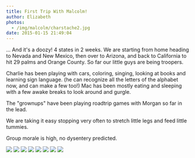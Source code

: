 ```yaml
---
title: First Trip With Malcolm!
author: Elizabeth
photos:
  - /img/malcolm/charstache2.jpg
date: 2015-01-15 21:49:04
---
```

... And it's a doozy! 4 states in 2 weeks.  We are starting from home heading to Nevada and New  Mexico, then over to Arizona, and back to California to hit 29 palms and Orange County.  So far our little guys are being troopers<!-- more -->.

Charlie has been playing with cars,  coloring, singing,  looking at books and learning sign language.  (he can recognize all the letters of the alphabet now, and can make a few too!)  Mac has been mostly  eating and sleeping with a few awake breaks to look around and gurgle.

The "grownups"  have been playing roadtrip games with Morgan so far in the lead.

We are taking it easy stopping very often to stretch little legs and feed  little tummies.

Group morale is high,  no dysentery predicted.

![](/img/malcolm/malcar.jpg)
![](/img/malcolm/charbook.jpg)
![](/img/malcolm/charpak.jpg)
![](/img/malcolm/charstache2.jpg)
![](/img/malcolm/elicar.jpg)
![](/img/malcolm/charburger.jpg)
![](/img/malcolm/chartramp.jpg)
![](/img/malcolm/charcar.jpg)